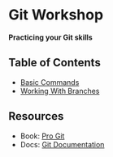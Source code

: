 # Git Workshop

__Practicing your Git skills__


## Table of Contents

* [Basic Commands](basic-commands.md)
* [Working With Branches](working-with-branches.md)


## Resources

* Book: [Pro Git](https://git-scm.com/book/)
* Docs: [Git Documentation](https://git-scm.com/docs)

